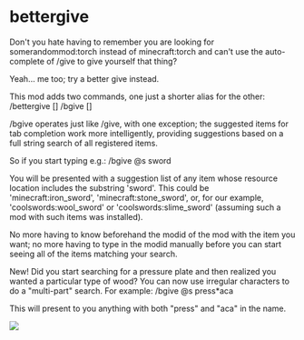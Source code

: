 bettergive
==========

Don't you hate having to remember you are looking for somerandommod:torch instead of minecraft:torch and can't use the auto-complete of /give to give yourself that thing?

Yeah... me too; try a better give instead.

This mod adds two commands, one just a shorter alias for the other:
  /bettergive <playertargets> <item> [<count>]
  /bgive <playertargets> <item> [<count>]
  
/bgive operates just like /give, with one exception; the suggested items for tab completion work more intelligently, providing suggestions based on a full string search of all registered items.

So if you start typing e.g.:
  /bgive @s sword
  
You will be presented with a suggestion list of any item whose resource location includes the substring 'sword'. This could be 'minecraft:iron_sword', 'minecraft:stone_sword', or, for our example, 'coolswords:wool_sword' or 'coolswords:slime_sword' (assuming such a mod with such items was installed).

No more having to know beforehand the modid of the mod with the item you want; no more having to type in the modid manually before you can start seeing all of the items matching your search.

New! Did you start searching for a pressure plate and then realized you wanted a particular type of wood? You can now use irregular characters to do a "multi-part" search. For example:
  /bgive @s press*aca

This will present to you anything with both "press" and "aca" in the name.

![](https://i.imgur.com/N1Mvvgs.png)